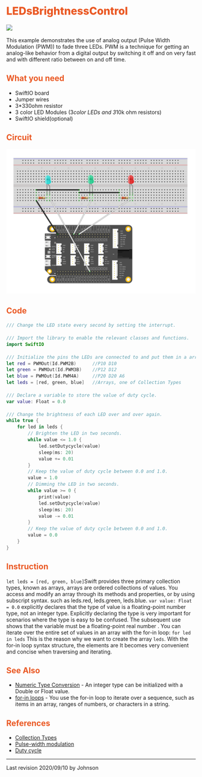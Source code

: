 # <span style="color:#EA5823;font-weight:800">LEDsBrightnessControl</span>

![](../../.gitbook/assets/LEDsBrightnessControl/LEDsBrightnessControl.gif)

This example demonstrates the use of analog output (Pulse Width Modulation (PWM)) to fade three LEDs. PWM is a technique for getting an analog-like behavior from a digital output by switching it off and on very fast and with different ratio between on and off time.

## <span style="color:#EA5823;font-weight:700">What you need</span>

- SwiftIO board
- Jumper wires
- 3*330ohm resistor
- 3 color LED Modules (3*color LEDs and 3*10k ohm resistors)
- SwiftIO shield(optional)

## <span style="color:#EA5823;font-weight:700">Circuit</span>

![](../../.gitbook/assets/LEDsBrightnessControl/LEDsBrightness.png)


## <span style="color:#EA5823;font-weight:700">Code</span>

```swift
/// Change the LED state every second by setting the interrupt.

/// Import the library to enable the relevant classes and functions.
import SwiftIO

/// Initialize the pins the LEDs are connected to and put them in a array.
let red = PWMOut(Id.PWM2B)      //P10 D10
let green = PWMOut(Id.PWM3B)    //P12 D12
let blue = PWMOut(Id.PWM4A)     //P20 D20 A6
let leds = [red, green, blue]   //Arrays, one of Collection Types

/// Declare a variable to store the value of duty cycle.
var value: Float = 0.0

/// Change the brightness of each LED over and over again.
while true {
    for led in leds {
        // Brighten the LED in two seconds.
        while value <= 1.0 {
            led.setDutycycle(value)
            sleep(ms: 20)
            value += 0.01
        }
        // Keep the value of duty cycle between 0.0 and 1.0.
        value = 1.0
        // Dimming the LED in two seconds.
        while value >= 0 {
            print(value)
            led.setDutycycle(value)
            sleep(ms: 20)
            value -= 0.01
        }
        // Keep the value of duty cycle between 0.0 and 1.0.
        value = 0.0
    }
}

```

## <span style="color:#EA5823;font-weight:700">Instruction</span>

`let leds = [red, green, blue]`Swift provides three primary collection types, known as arrays, arrays are ordered collections of values. You access and modify an array through its methods and properties, or by using subscript syntax. such as leds.red, leds.green, leds.blue.
`var value: Float = 0.0` explicitly declares that the type of value is a floating-point number type, not an integer type. Explicitly declaring the type is very important for scenarios where the type is easy to be confused. The subsequent use shows that the variable must be a floating-point real number .
You can iterate over the entire set of values in an array with the for-in loop: `for led in leds` This is the reason why we want to create the array `leds`. With the for-in loop syntax structure, the elements are It becomes very convenient and concise when traversing and iterating.

<!--
`let leds = [red, green, blue]`Swift provides three primary collection types, known as arrays, arrays are ordered collections of values. You access and modify an array through its methods and properties, or by using subscript syntax. such as leds.red, leds.green, leds.blue.
`var value: Float = 0.0`显式声明了value的类型是浮点数类型，而不是整数类型，显式声明类型对于容易混淆类型的场景非常重要，后续使用说明了这个变量必须是浮点型实数。
You can iterate over the entire set of values in an array with the for-in loop: `for led in leds` 这就是我们要创建数组`leds`的原因，配合for-in loop语法结构，在对其元素进行遍历和迭代时会变得非常方便和简洁。
-->

## <span style="color:#EA5823;font-weight:700">See Also</span>

- [Numeric Type Conversion]() - An integer type can be initialized with a Double or Float value.
- [for-in loops](https://docs.swift.org/swift-book/LanguageGuide/ControlFlow.html) - You use the for-in loop to iterate over a sequence, such as items in an array, ranges of numbers, or characters in a string.

## <span style="color:#EA5823;font-weight:700">References</span>

- [Collection Types](https://docs.swift.org/swift-book/LanguageGuide/CollectionTypes.html)
- [Pulse-width modulation](https://en.wikipedia.org/wiki/Pulse-width_modulation)
- [Duty cycle](https://en.wikipedia.org/wiki/Duty_cycle)

---
Last revision 2020/09/10 by Johnson